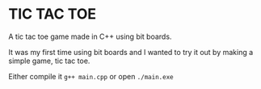 # TIC TAC TOE

A tic tac toe game made in C++ using bit boards.

It was my first time using bit boards and I wanted to try it out by making a simple game, tic tac toe.

Either compile it `g++ main.cpp` or open `./main.exe`